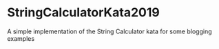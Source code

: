 # StringCalculatorKata2019
A simple implementation of the String Calculator kata for some blogging examples

